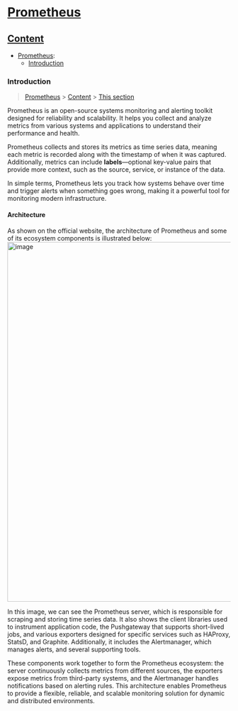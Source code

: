 # [Prometheus](#prometheus)

## [Content](#content)

- [Prometheus](Prometheus.md):
    - [Introduction](#introduction)


### Introduction
> [Prometheus](#Prometheus) > [Content](#content) > [This section](#Introduction)

Prometheus is an open-source systems monitoring and alerting toolkit designed for reliability and scalability. It helps you collect and analyze metrics from various systems and applications to understand their performance and health.

Prometheus collects and stores its metrics as time series data, meaning each metric is recorded along with the timestamp of when it was captured. Additionally, metrics can include **labels**—optional key-value pairs that provide more context, such as the source, service, or instance of the data.

In simple terms, Prometheus lets you track how systems behave over time and trigger alerts when something goes wrong, making it a powerful tool for monitoring modern infrastructure.

#### Architecture

As shown on the official website, the architecture of Prometheus and some of its ecosystem components is illustrated below:
<img width="1351" height="811" alt="image" src="https://github.com/user-attachments/assets/fb0c34ea-c913-4aae-8e93-9c9ad552117d" />

In this image, we can see the Prometheus server, which is responsible for scraping and storing time series data. It also shows the client libraries used to instrument application code, the Pushgateway that supports short-lived jobs, and various exporters designed for specific services such as HAProxy, StatsD, and Graphite. Additionally, it includes the Alertmanager, which manages alerts, and several supporting tools.

These components work together to form the Prometheus ecosystem: the server continuously collects metrics from different sources, the exporters expose metrics from third-party systems, and the Alertmanager handles notifications based on alerting rules. This architecture enables Prometheus to provide a flexible, reliable, and scalable monitoring solution for dynamic and distributed environments.



